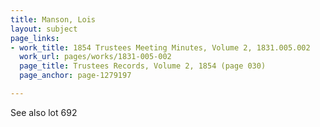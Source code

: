 ```yaml
---
title: Manson, Lois
layout: subject
page_links:
- work_title: 1854 Trustees Meeting Minutes, Volume 2, 1831.005.002
  work_url: pages/works/1831-005-002
  page_title: Trustees Records, Volume 2, 1854 (page 030)
  page_anchor: page-1279197

---
```

<p>See also lot 692</p>